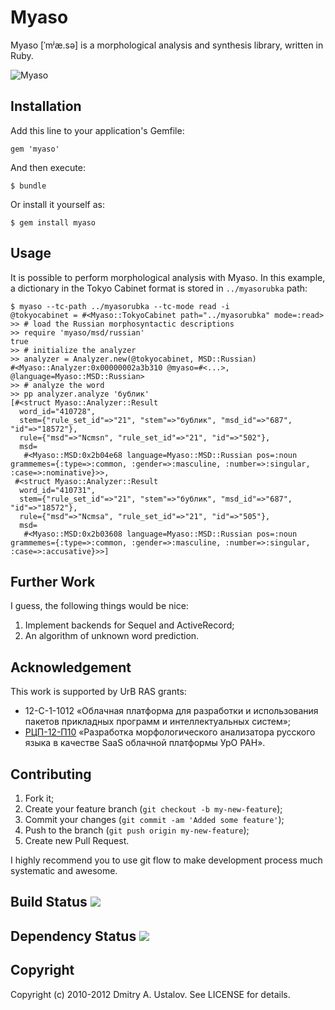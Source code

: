 # Myaso

Myaso [ˈmʲæ.sə] is a morphological analysis and synthesis library,
written in Ruby.

![Myaso](/eveel/myaso/raw/develop/myaso.jpg)

## Installation

Add this line to your application's Gemfile:

    gem 'myaso'

And then execute:

    $ bundle

Or install it yourself as:

    $ gem install myaso

## Usage

It is possible to perform morphological analysis with Myaso. In this
example, a dictionary in the Tokyo Cabinet format is stored in
`../myasorubka` path:

    $ myaso --tc-path ../myasorubka --tc-mode read -i
    @tokyocabinet = #<Myaso::TokyoCabinet path="../myasorubka" mode=:read>
    >> # load the Russian morphosyntactic descriptions
    >> require 'myaso/msd/russian'
    true
    >> # initialize the analyzer
    >> analyzer = Analyzer.new(@tokyocabinet, MSD::Russian)
    #<Myaso::Analyzer:0x00000002a3b310 @myaso=#<...>, @language=Myaso::MSD::Russian>
    >> # analyze the word
    >> pp analyzer.analyze 'бублик'
    [#<struct Myaso::Analyzer::Result
      word_id="410728",
      stem={"rule_set_id"=>"21", "stem"=>"бублик", "msd_id"=>"687", "id"=>"18572"},
      rule={"msd"=>"Ncmsn", "rule_set_id"=>"21", "id"=>"502"},
      msd=
       #<Myaso::MSD:0x2b04e68 language=Myaso::MSD::Russian pos=:noun grammemes={:type=>:common, :gender=>:masculine, :number=>:singular, :case=>:nominative}>>,
     #<struct Myaso::Analyzer::Result
      word_id="410731",
      stem={"rule_set_id"=>"21", "stem"=>"бублик", "msd_id"=>"687", "id"=>"18572"},
      rule={"msd"=>"Ncmsa", "rule_set_id"=>"21", "id"=>"505"},
      msd=
       #<Myaso::MSD:0x2b03608 language=Myaso::MSD::Russian pos=:noun grammemes={:type=>:common, :gender=>:masculine, :number=>:singular, :case=>:accusative}>>]

## Further Work

I guess, the following things would be nice:

1. Implement backends for Sequel and ActiveRecord;
2. An algorithm of unknown word prediction.

## Acknowledgement

This work is supported by UrB RAS grants:

* 12-С-1-1012 «Облачная платформа для разработки и использования пакетов
прикладных программ и интеллектуальных систем»;
* [РЦП-12-П10] «Разработка морфологического анализатора русского языка в
качестве SaaS облачной платформы УрО РАН».

[РЦП-12-П10]: http://plove.eveel.ru/2012/01/20/morphological-grant

## Contributing

1. Fork it;
2. Create your feature branch (`git checkout -b my-new-feature`);
3. Commit your changes (`git commit -am 'Added some feature'`);
4. Push to the branch (`git push origin my-new-feature`);
5. Create new Pull Request.

I highly recommend you to use git flow to make development process much
systematic and awesome.

## Build Status [<img src="https://secure.travis-ci.org/eveel/myaso.png"/>](http://travis-ci.org/eveel/myaso)

## Dependency Status [<img src="https://gemnasium.com/eveel/myaso.png?travis"/>](https://gemnasium.com/eveel/myaso)

## Copyright

Copyright (c) 2010-2012 Dmitry A. Ustalov. See LICENSE for details.
